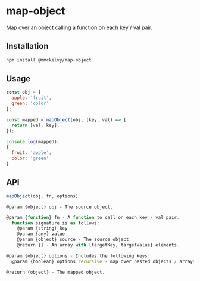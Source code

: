 # map-object
Map over an object calling a function on each key / val pair.

## Installation
```bash
npm install @mmckelvy/map-object
```

## Usage
```javascript
const obj = {
  apple: 'fruit',
  green: 'color'
};

const mapped = mapObject(obj, (key, val) => {
  return [val, key];
});

console.log(mapped);
{
  fruit: 'apple',
  color: 'green'
}
```

## API
```javascript
mapObject(obj, fn, options)
```

```
@param {object} obj - The source object.
```

```javascript
@param {function} fn - A function to call on each key / val pair.
  function signature is as follows:
    @param {string} key
    @param {any} value
    @param {object} source - The source object.
    @return [] - An array with [targetKey, targetValue] elements.
```

```javascript
@param {object} options - Includes the following keys:
  @param {boolean} options.recursive - map over nested objects / arrays.
```

```javascript
@return {object} - The mapped object.
```